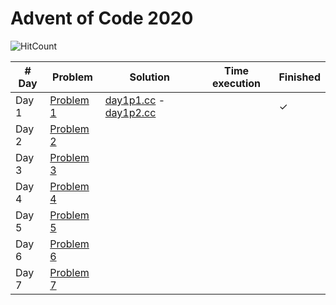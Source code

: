 # Advent of Code 2020

![HitCount](http://hits.dwyl.com/JoanKnight11/advent-of-code-2020.svg)

| # Day   | Problem                                             | Solution                                  | Time execution | Finished |
|---------|------------------------|--------------------------------------|----------------|----------
| Day 1   | [Problem 1](https://adventofcode.com/2020/day/1)    | [day1p1.cc](https://github.com/JoanKnight11/advent-of-code-2020/blob/main/advent2020-1_p1.cc) - [day1p2.cc](https://github.com/JoanKnight11/advent-of-code-2020/blob/main/advent2020-1_p2.cc)  |                | ✓   
| Day 2  | [Problem 2](https://adventofcode.com/2020/day/2)     |
| Day 3  | [Problem 3](https://adventofcode.com/2020/day/3)     |
| Day 4  | [Problem 4](https://adventofcode.com/2020/day/4)     |
| Day 5  | [Problem 5](https://adventofcode.com/2020/day/5)     |
| Day 6  | [Problem 6](https://adventofcode.com/2020/day/6)     |
| Day 7  | [Problem 7](https://adventofcode.com/2020/day/7)     |
